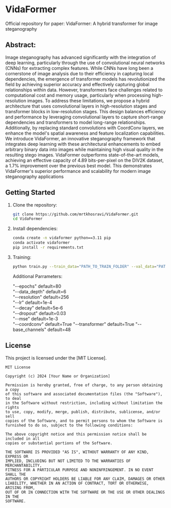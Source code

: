 # VidaFormer

Official repository for paper: VidaFormer: A hybrid transformer for image steganography

## Abstract:
Image steganography has advanced significantly with the integration of deep learning, particularly through the use of convolutional neural networks (CNNs) for extracting complex features. While CNNs have long been a cornerstone of image analysis due to their efficiency in capturing local dependencies, the emergence of transformer models has revolutionized the field by achieving superior accuracy and effectively capturing global relationships within data. However, transformers face challenges related to computational cost and memory usage, particularly when processing high-resolution images. To address these limitations, we propose a hybrid architecture that uses convolutional layers in high-resolution stages and transformer blocks in low-resolution stages. This design balances efficiency and performance by leveraging convolutional layers to capture short-range dependencies and transformers to model long-range relationships. Additionally, by replacing standard convolutions with CoordConv layers, we enhance the model's spatial awareness and feature localization capabilities. We introduce VidaFormer, an innovative steganography framework that integrates deep learning with these architectural enhancements to embed arbitrary binary data into images while maintaining high visual quality in the resulting stego images. VidaFormer outperforms state-of-the-art models, achieving an effective capacity of 4.89 bits-per-pixel on the DIV2K dataset, a 1.7% improvement over the previous best model. This demonstrates VidaFormer's superior performance and scalability for modern image steganography applications

## Getting Started

1. Clone the repository:
    ```bash
    git clone https://github.com/mrtkhosravi/VidaFormer.git
    cd VidaFormer
    ```
2. Install dependencies:
    ```bash
    conda create -n vidaformer python==3.11 pip
    conda activate vidaformer
    pip install -r requirements.txt
    ```
3. Training:
    ```bash
    python train.py --train_data="PATH_TO_TRAIN_FOLDER" --val_data="PATH_TO_VAL_FOLDER"
    ```
    Additional Parrameters:

    "--epochs"          default=80      
    "--data_depth"      default=6       
    "--resolution"      default=256     
    "--lr"              default=1e-4    
    "--decay"           default=5e-6    
    "--dropout"         default=0.03    
    "--mse"             default=1e-3    
    "--coordconv"       default=True
    "--transformer"     default=True
    "--base_channels"   default=48


## License
This project is licensed under the [MIT License].

```
MIT License

Copyright (c) 2024 [Your Name or Organization]

Permission is hereby granted, free of charge, to any person obtaining a copy
of this software and associated documentation files (the "Software"), to deal
in the Software without restriction, including without limitation the rights
to use, copy, modify, merge, publish, distribute, sublicense, and/or sell
copies of the Software, and to permit persons to whom the Software is
furnished to do so, subject to the following conditions:

The above copyright notice and this permission notice shall be included in all
copies or substantial portions of the Software.

THE SOFTWARE IS PROVIDED "AS IS", WITHOUT WARRANTY OF ANY KIND, EXPRESS OR
IMPLIED, INCLUDING BUT NOT LIMITED TO THE WARRANTIES OF MERCHANTABILITY,
FITNESS FOR A PARTICULAR PURPOSE AND NONINFRINGEMENT. IN NO EVENT SHALL THE
AUTHORS OR COPYRIGHT HOLDERS BE LIABLE FOR ANY CLAIM, DAMAGES OR OTHER
LIABILITY, WHETHER IN AN ACTION OF CONTRACT, TORT OR OTHERWISE, ARISING FROM,
OUT OF OR IN CONNECTION WITH THE SOFTWARE OR THE USE OR OTHER DEALINGS IN THE
SOFTWARE.
```
